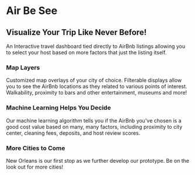 # Air Be See
## Visualize Your Trip Like Never Before!

An Interactive travel dashboard tied directly to AirBnb listings allowing you to select your host based on more factors that just the listing itself.  

### Map Layers

Customized map overlays of your city of choice.  Filterable displays allow you to see the AirBnb locations as they related to various points of interest.  Walkability, proximity to bars and other entertainment, museums and more!

### Machine Learning Helps You Decide

Our machine learning algorithm tells you if the AirBnb you've chosen is a good cost value based on many, many factors, including proximity to city center, cleaning fees, deposits, and host review scores.

### More Cities to Come

New Orleans is our first stop as we further develop our prototype.  Be on the look out for more cities!
